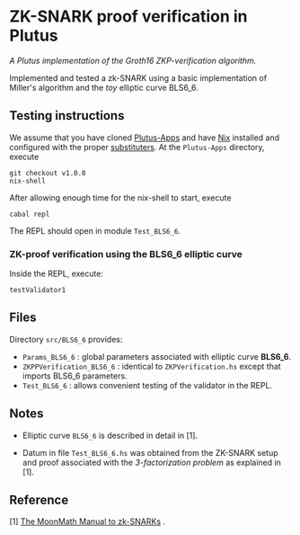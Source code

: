 # ZK-SNARK proof verification in Plutus

_A Plutus implementation of the Groth16 ZKP-verification algorithm._

Implemented and tested a zk-SNARK using a basic implementation of Miller's algorithm and the _toy_ elliptic curve BLS6_6.

## Testing instructions

We assume that you have cloned [Plutus-Apps](https://github.com/input-output-hk/plutus-apps) and have [Nix](https://nixos.org/) installed and configured with the proper [substituters](https://github.com/input-output-hk/plutus-apps/tree/v1.0.0#iohk-binary-cache).  At the `Plutus-Apps` directory, execute

```shell
git checkout v1.0.0
nix-shell
```

After allowing enough time for the nix-shell to start, execute

```shell
cabal repl
```

The REPL should open in module `Test_BLS6_6`.


### ZK-proof verification using the BLS6_6</sub> elliptic curve

Inside the REPL, execute:

```shell
testValidator1
```


## Files

Directory `src/BLS6_6` provides:

-   `Params_BLS6_6` :  global parameters associated with elliptic curve **BLS6_6</sub>**.
-   `ZKPPVerification_BLS6_6` :  identical to `ZKPVerification.hs` except that imports BLS6_6</sub> parameters.
-   `Test_BLS6_6` :  allows convenient testing of the validator in the REPL.

## Notes

-   Elliptic curve `BLS6_6` is described in detail in [1].

-   Datum in file `Test_BLS6_6.hs` was obtained from the ZK-SNARK setup and proof associated with the *3-factorization problem* as explained in [1].


## Reference

[1]  [The MoonMath Manual to zk-SNARKs](https://leastauthority.com/community-matters/moonmath-manual/) .
